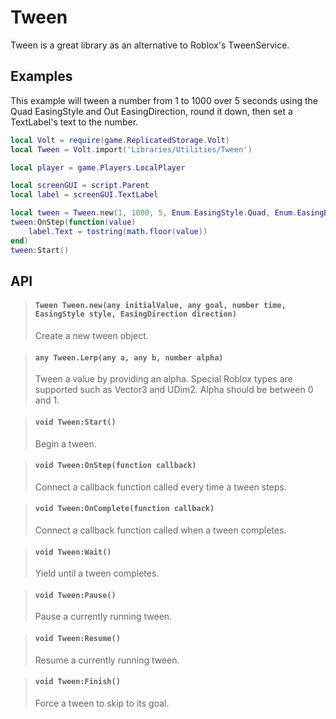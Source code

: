# Tween
Tween is a great library as an alternative to Roblox's TweenService.

## Examples
This example will tween a number from 1 to 1000 over 5 seconds using the Quad EasingStyle and Out EasingDirection, round it down, then set a TextLabel's text to the number.
```lua
local Volt = require(game.ReplicatedStorage.Volt)
local Tween = Volt.import('Libraries/Utilities/Tween')

local player = game.Players.LocalPlayer

local screenGUI = script.Parent
local label = screenGUI.TextLabel

local tween = Tween.new(1, 1000, 5, Enum.EasingStyle.Quad, Enum.EasingDirection.Out)
tween:OnStep(function(value)
    label.Text = tostring(math.floor(value))
end)
tween:Start()
```

## API
> #### `Tween Tween.new(any initialValue, any goal, number time, EasingStyle style, EasingDirection direction)`
> Create a new tween object.

> #### `any Tween.Lerp(any a, any b, number alpha)`
> Tween a value by providing an alpha. Special Roblox types are supported such as Vector3 and UDim2. Alpha should be between 0 and 1.

> #### `void Tween:Start()`
> Begin a tween.

> #### `void Tween:OnStep(function callback)`
> Connect a callback function called every time a tween steps.

> #### `void Tween:OnComplete(function callback)`
> Connect a callback function called when a tween completes.

> #### `void Tween:Wait()`
> Yield until a tween completes.

> #### `void Tween:Pause()`
> Pause a currently running tween.

> #### `void Tween:Resume()`
> Resume a currently running tween.

> #### `void Tween:Finish()`
> Force a tween to skip to its goal.